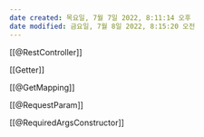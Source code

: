 ```yaml
---
date created: 목요일, 7월 7일 2022, 8:11:14 오후
date modified: 금요일, 7월 8일 2022, 8:15:20 오전
---
```

[[@RestController]]

[[Getter]]

[[@GetMapping]]

[[@RequestParam]]

[[@RequiredArgsConstructor]]
